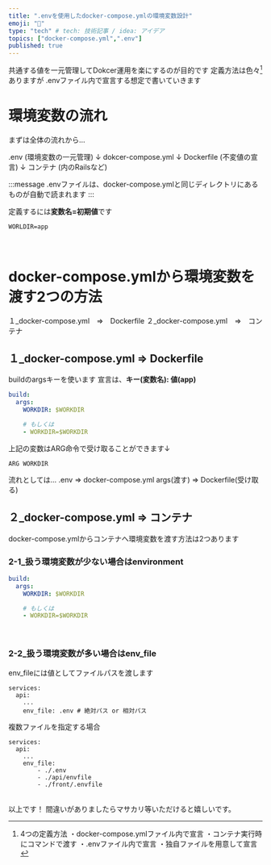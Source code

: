 ```yaml
---
title: ".envを使用したdocker-compose.ymlの環境変数設計"
emoji: "🦔"
type: "tech" # tech: 技術記事 / idea: アイデア
topics: ["docker-compose.yml",".env"]
published: true
---
```

共通する値を一元管理してDokcer運用を楽にするのが目的です
定義方法は色々[^1]ありますが .envファイル内で宣言する想定で書いていきます

[^1]:4つの定義方法
・docker-compose.ymlファイル内で宣言
・コンテナ実行時にコマンドで渡す
・.envファイル内で宣言
・独自ファイルを用意して宣言



# 環境変数の流れ
まずは全体の流れから...

.env (環境変数の一元管理)
↓
dokcer-compose.yml
↓
Dockerfile (不変値の宣言)
↓
コンテナ (内のRailsなど)


:::message
.envファイルは、docker-compose.ymlと同じディレクトリにあるものが自動で読まれます
:::

定義するには**変数名=初期値**です

```js:.env
WORLDIR=app
```
<br>

# docker-compose.ymlから環境変数を渡す2つの方法

１_docker-compose.yml　=>　Dockerfile
２_docker-compose.yml　=>　コンテナ

## １_docker-compose.yml ⇒ Dockerfile

buildのargsキーを使います
宣言は、**キー(変数名): 値(app)**

```ruby:docker-compose.yml
build:
  args:
    WORKDIR: $WORKDIR

    # もしくは
    - WORKDIR=$WORKDIR
```


上記の変数はARG命令で受け取ることができます↓

```ruby:Dockerfile
ARG WORKDIR
```
流れとしては...
.env ⇒ docker-compose.yml args(渡す) ⇒ Dockerfile(受け取る)


## ２_docker-compose.yml ⇒ コンテナ
docker-compose.ymlからコンテナへ環境変数を渡す方法は2つあります


### 2-1_扱う環境変数が少ない場合はenvironment
```ruby:docker-compose.yml
build:
  args:
    WORKDIR: $WORKDIR

    # もしくは
    - WORKDIR=$WORKDIR
```
<br>

### 2-2_扱う環境変数が多い場合はenv_file
env_fileには値としてファイルパスを渡します
```ruby:Dockerfile
services:
  api:
    ...
    env_file: .env # 絶対パス or 相対パス
```

複数ファイルを指定する場合
```ruby:Dockerfile
services:
  api:
    ...
    env_file:
        - ./.env
        - ./api/envfile
        - ./front/.envfile
```
<br>
以上です！
間違いがありましたらマサカリ等いただけると嬉しいです。